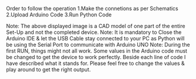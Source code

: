 Order to follow the operation
1.Make the connetions as per Schematics
2.Upload Arduino Code
3.Run Python Code

Note: The above displayed image is a CAD model of one part of the entire Set-Up and not the completed device. 
Note: It is mandatory to Close the Arduino IDE & let the USB Cable stay connected to your PC as Python will be using the Serial Port to communicate with Arduino UNO
Note: During the first RUN, things might not all work. Some values in the Arduino code must be changed to get the device to work perfectly. Beside each line of code I have described what it stands for. Please feel free to change the values & play around to get the right output.

